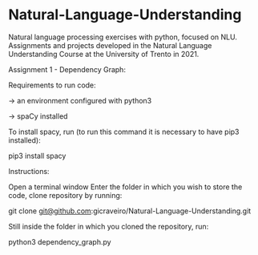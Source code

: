 # Natural-Language-Understanding
Natural language processing exercises with python, focused on NLU. Assignments and projects developed in the Natural Language Understanding Course at the University of Trento in 2021.

Assignment 1 - Dependency Graph:

Requirements to run code:

-> an environment configured with python3

-> spaCy installed

To install spacy, run (to run this command it is necessary to have pip3 installed): 

pip3 install spacy



Instructions:

Open a terminal window
Enter the folder in which you wish to store the code, clone repository by running:

git clone git@github.com:gicraveiro/Natural-Language-Understanding.git

Still inside the folder in which you cloned the repository, run:

python3 dependency_graph.py
